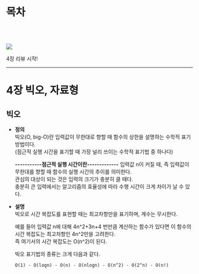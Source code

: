 # 목차

<br><br>

<img src="https://user-images.githubusercontent.com/55045377/115106591-a662ab00-9fa0-11eb-8f31-3d12b0b379a9.jpg">

4장 리뷰 시작!

---

# 4장 빅오, 자료형
## 빅오
* **정의**<br>
  빅오(O, big-O)란 입력값이 무한대로 향할 때 함수의 상한을 설명하는 수학적 표기 방법이다.<br>
  (점근적 실행 시간을 표기할 때 가장 널리 쓰이는 수학적 표기법 중 하나다)
  
  **-----------점근적 실행 시간이란-------------**
  입력값 n이 커질 때, 즉 입력값이 무한대를 향할 때 함수의 실행 시간의 추이를 의미한다.<br>
  관심의 대상이 되는 것은 입력의 크기가 충분히 클 때다.<br>
  충분히 큰 입력에서는 알고리즘의 효율성에 따라 수행 시간이 크게 차이가 날 수 있다.
  
* **설명**<br>
  빅오로 시간 복잡도를 표현할 때는 최고차항만을 표기하며, 계수는 무시한다.
  
  예를 들어 입력값 n에 대해 4n^2+3n+4 번만큼 계산하는 함수가 있다면 이 함수의 시간 복잡도는 최고차항인 4n^2만을 고려한다.<br>
  즉 여기서의 시간 복잡도는 O(n^2)이 된다.
  
  빅오 표기법의 종류는 크게 다음과 같다.
  ```
  O(1) - O(logn) - O(n) - O(nlogn) - O(n^2) - O(2^n) - O(n!)
  ```




























